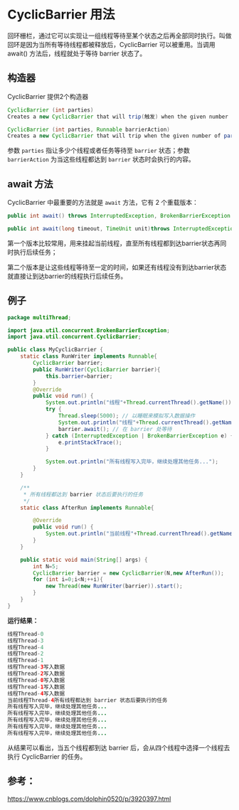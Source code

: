 # CyclicBarrier 用法

回环栅栏，通过它可以实现让一组线程等待至某个状态之后再全部同时执行。叫做回环是因为当所有等待线程都被释放后，CyclicBarrier 可以被重用。当调用 await() 方法后，线程就处于等待 barrier 状态了。

## 构造器

CyclicBarrier 提供2个构造器

```java
CyclicBarrier (int parties) 	
Creates a new CyclicBarrier that will trip(触发) when the given number of parties (threads) are waiting upon it, and does not perform a predefined action when the barrier is tripped.
```

```java
CyclicBarrier (int parties, Runnable barrierAction) 	
Creates a new CyclicBarrier that will trip when the given number of parties (threads) are waiting upon it, and which will execute the given barrier action when the barrier is tripped, performed by the last thread entering the barrier.
```

参数 `parties` 指让多少个线程或者任务等待至 `barrier` 状态；参数 `barrierAction` 为当这些线程都达到 `barrier` 状态时会执行的内容。

## await 方法

CyclicBarrier 中最重要的方法就是 `await` 方法，它有 2 个重载版本：

```java
public int await() throws InterruptedException, BrokenBarrierException { };
```

```java
public int await(long timeout, TimeUnit unit)throws InterruptedException,BrokenBarrierException,TimeoutException { };
```

第一个版本比较常用，用来挂起当前线程，直至所有线程都到达barrier状态再同时执行后续任务；

第二个版本是让这些线程等待至一定的时间，如果还有线程没有到达barrier状态就直接让到达barrier的线程执行后续任务。

## 例子

```java
package multiThread;

import java.util.concurrent.BrokenBarrierException;
import java.util.concurrent.CyclicBarrier;

public class MyCyclicBarrier {
    static class RunWriter implements Runnable{
        CyclicBarrier barrier;
        public RunWriter(CyclicBarrier barrier){
            this.barrier=barrier;
        }
        @Override
        public void run() {
            System.out.println("线程"+Thread.currentThread().getName());
            try {
                Thread.sleep(5000); // 以睡眠来模拟写入数据操作
                System.out.println("线程"+Thread.currentThread().getName()+"写入数据");
                barrier.await(); // 在 barrier 处等待
            } catch (InterruptedException | BrokenBarrierException e) {
                e.printStackTrace();
            }

            System.out.println("所有线程写入完毕，继续处理其他任务...");
        }
    }

    /**
     * 所有线程都达到 barrier 状态后要执行的任务
     */
    static class AfterRun implements Runnable{

        @Override
        public void run() {
            System.out.println("当前线程"+Thread.currentThread().getName()+"所有线程都达到 barrier 状态后要执行的任务");
        }
    }

    public static void main(String[] args) {
        int N=5;
        CyclicBarrier barrier = new CyclicBarrier(N,new AfterRun());
        for (int i=0;i<N;++i){
            new Thread(new RunWriter(barrier)).start();
        }
    }
}

```

**运行结果：**

```java
线程Thread-0
线程Thread-3
线程Thread-4
线程Thread-2
线程Thread-1
线程Thread-3写入数据
线程Thread-2写入数据
线程Thread-0写入数据
线程Thread-1写入数据
线程Thread-4写入数据
当前线程Thread-4所有线程都达到 barrier 状态后要执行的任务
所有线程写入完毕，继续处理其他任务...
所有线程写入完毕，继续处理其他任务...
所有线程写入完毕，继续处理其他任务...
所有线程写入完毕，继续处理其他任务...
所有线程写入完毕，继续处理其他任务...
```

从结果可以看出，当五个线程都到达 barrier 后，会从四个线程中选择一个线程去执行 CyclicBarrier 的任务。

## 参考：

https://www.cnblogs.com/dolphin0520/p/3920397.html